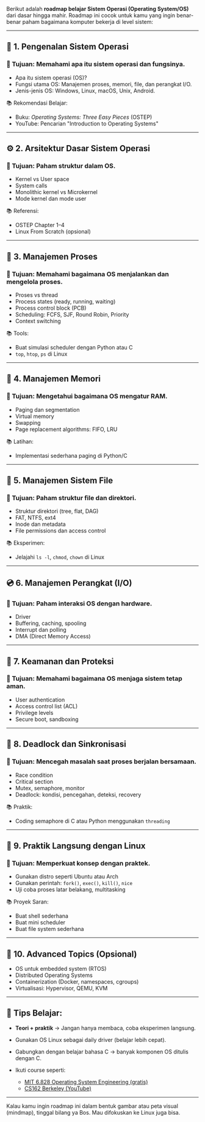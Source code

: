 Berikut adalah **roadmap belajar Sistem Operasi (Operating System/OS)** dari dasar hingga mahir. Roadmap ini cocok untuk kamu yang ingin benar-benar paham bagaimana komputer bekerja di level sistem:

---

## 🧭 **1. Pengenalan Sistem Operasi**

### 🎯 Tujuan: Memahami apa itu sistem operasi dan fungsinya.

* Apa itu sistem operasi (OS)?
* Fungsi utama OS: Manajemen proses, memori, file, dan perangkat I/O.
* Jenis-jenis OS: Windows, Linux, macOS, Unix, Android.

📚 Rekomendasi Belajar:

* Buku: *Operating Systems: Three Easy Pieces* (OSTEP)
* YouTube: Pencarian "Introduction to Operating Systems"

---

## ⚙️ **2. Arsitektur Dasar Sistem Operasi**

### 🎯 Tujuan: Paham struktur dalam OS.

* Kernel vs User space
* System calls
* Monolithic kernel vs Microkernel
* Mode kernel dan mode user

📚 Referensi:

* OSTEP Chapter 1–4
* Linux From Scratch (opsional)

---

## 🧵 **3. Manajemen Proses**

### 🎯 Tujuan: Memahami bagaimana OS menjalankan dan mengelola proses.

* Proses vs thread
* Process states (ready, running, waiting)
* Process control block (PCB)
* Scheduling: FCFS, SJF, Round Robin, Priority
* Context switching

📚 Tools:

* Buat simulasi scheduler dengan Python atau C
* `top`, `htop`, `ps` di Linux

---

## 🧠 **4. Manajemen Memori**

### 🎯 Tujuan: Mengetahui bagaimana OS mengatur RAM.

* Paging dan segmentation
* Virtual memory
* Swapping
* Page replacement algorithms: FIFO, LRU

📚 Latihan:

* Implementasi sederhana paging di Python/C

---

## 📁 **5. Manajemen Sistem File**

### 🎯 Tujuan: Paham struktur file dan direktori.

* Struktur direktori (tree, flat, DAG)
* FAT, NTFS, ext4
* Inode dan metadata
* File permissions dan access control

📚 Eksperimen:

* Jelajahi `ls -l`, `chmod`, `chown` di Linux

---

## 💿 **6. Manajemen Perangkat (I/O)**

### 🎯 Tujuan: Paham interaksi OS dengan hardware.

* Driver
* Buffering, caching, spooling
* Interrupt dan polling
* DMA (Direct Memory Access)

---

## 🔐 **7. Keamanan dan Proteksi**

### 🎯 Tujuan: Memahami bagaimana OS menjaga sistem tetap aman.

* User authentication
* Access control list (ACL)
* Privilege levels
* Secure boot, sandboxing

---

## 🔄 **8. Deadlock dan Sinkronisasi**

### 🎯 Tujuan: Mencegah masalah saat proses berjalan bersamaan.

* Race condition
* Critical section
* Mutex, semaphore, monitor
* Deadlock: kondisi, pencegahan, deteksi, recovery

📚 Praktik:

* Coding semaphore di C atau Python menggunakan `threading`

---

## 🧪 **9. Praktik Langsung dengan Linux**

### 🎯 Tujuan: Memperkuat konsep dengan praktek.

* Gunakan distro seperti Ubuntu atau Arch
* Gunakan perintah: `fork()`, `exec()`, `kill()`, `nice`
* Uji coba proses latar belakang, multitasking

📚 Proyek Saran:

* Buat shell sederhana
* Buat mini scheduler
* Buat file system sederhana

---

## 🧰 **10. Advanced Topics (Opsional)**

* OS untuk embedded system (RTOS)
* Distributed Operating Systems
* Containerization (Docker, namespaces, cgroups)
* Virtualisasi: Hypervisor, QEMU, KVM

---

## 🧠 Tips Belajar:

* **Teori + praktik** → Jangan hanya membaca, coba eksperimen langsung.
* Gunakan OS Linux sebagai daily driver (belajar lebih cepat).
* Gabungkan dengan belajar bahasa C → banyak komponen OS ditulis dengan C.
* Ikuti course seperti:

  * [MIT 6.828 Operating System Engineering (gratis)](https://pdos.csail.mit.edu/6.828/)
  * [CS162 Berkeley (YouTube)](https://cs162.org/)

---

Kalau kamu ingin roadmap ini dalam bentuk gambar atau peta visual (mindmap), tinggal bilang ya Bos. Mau difokuskan ke Linux juga bisa.

